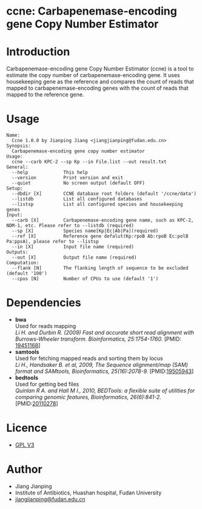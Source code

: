 # ccne: Carbapenemase-encoding gene Copy Number Estimator
# Introduction
Carbapenemase-encoding gene Copy Number Estimator (ccne) is a tool to estimate the copy number of carbapenemase-encoding gene. It uses housekeeping gene as the reference and compares the count of reads that mapped to carbapenemase-encoding genes with the count of reads that mapped to the reference gene. 
# Usage
```
Name:
  Ccne 1.0.0 by Jianping Jiang <jiangjianping@fudan.edu.cn>
Synopsis:
  Carbapenemase-encoding gene copy number estimator
Usage:
  ccne --carb KPC-2 --sp Kp --in File.list --out result.txt
General:
  --help             This help
  --version          Print version and exit
  --quiet            No screen output (default OFF)
Setup:
  --dbdir [X]        CCNE database root folders (default '/ccne/data')
  --listdb           List all configured databases
  --listsp           List all configured species and housekeeping genes
Input:
  --carb [X]         Carbapenemase-encoding gene name, such as KPC-2, NDM-1, etc. Please refer to --listdb (required)
  --sp [X]           Species name[Kp|Ec|Ab|Pa](required)
  --ref [X]          Reference gene defalut(Kp:rpoB Ab:rpoB Ec:polB Pa:ppsA), please refer to --listsp
  --in [X]           Input file name (required)
Outputs:
  --out [X]          Output file name (required)
Computation:
  --flank [N]        The flanking length of sequence to be excluded (default '100')
  --cpus [N]         Number of CPUs to use (default '1')

```
# Dependencies
* **bwa**</br>
Used for reads mapping</br>
*Li H. and Durbin R. (2009) Fast and accurate short read alignment with Burrows-Wheeler transform. Bioinformatics, 25:1754-1760.* [PMID: [19451168](http://www.ncbi.nlm.nih.gov/pubmed/19451168)]
* **samtools**</br>
Used for fetching mapped reads and sorting them by locus</br>
*Li H., Handsaker B. et al, 2009, The Sequence alignment/map (SAM) format and SAMtools, Bioinformatics, 25(16):2078-9.* [PMID:[19505943](http://www.ncbi.nlm.nih.gov/pubmed/19505943)]
* **bedtools**</br>
Used for getting bed files</br>
*Quinlan R A. and Hall M I., 2010, BEDTools: a flexible suite of utilities for comparing genomic features, Bioinformatics, 26(6):841-2.* [PMID:[20110278](https://pubmed.ncbi.nlm.nih.gov/20110278)]
# Licence
* [GPL V3](https://github.com/biojiang/ccne/blob/main/LICENSE)

# Author
* Jiang Jianping
* Institute of Antibiotics, Huashan hospital, Fudan University
* jiangjianping@fudan.edu.cn
